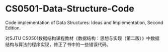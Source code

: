# CS0501-Data-Structure-Code

Code implementation of Data Structures: Ideas and Implementation, Second Edition.

对SJTU CS0501数据结构课程教材《数据结构：思想与实现（第二版）》中数据结构与算法的程序实现，修正了书中的一些错误代码。
